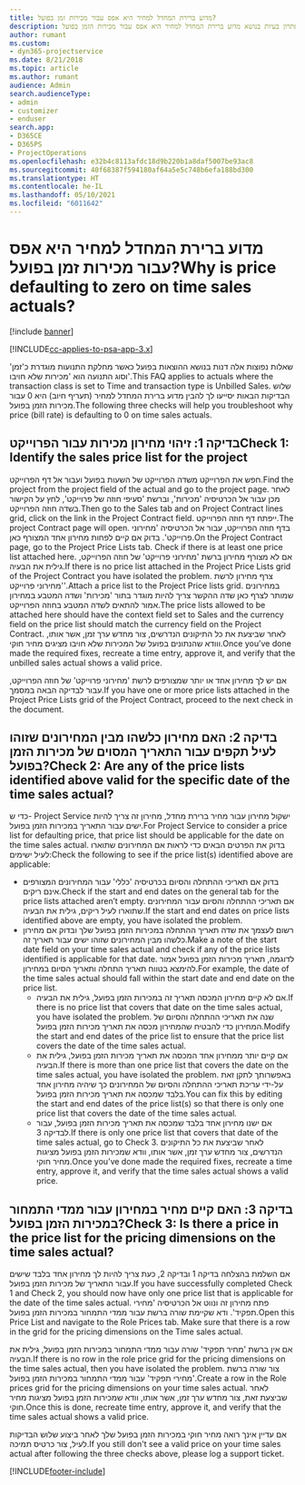 ```yaml
---
title: מדוע ברירת המחדל למחיר היא אפס עבור מכירות זמן בפועל?
description: פתרון בעיות בנושא מדוע ברירת המחדל למחיר היא אפס עבור מכירות הזמן בפועל.
author: rumant
ms.custom:
- dyn365-projectservice
ms.date: 8/21/2018
ms.topic: article
ms.author: rumant
audience: Admin
search.audienceType:
- admin
- customizer
- enduser
search.app:
- D365CE
- D365PS
- ProjectOperations
ms.openlocfilehash: e32b4c8113afdc18d9b220b1a8daf5007be93ac8
ms.sourcegitcommit: 40f68387f594180af64a5e5c748b6efa188bd300
ms.translationtype: HT
ms.contentlocale: he-IL
ms.lasthandoff: 05/10/2021
ms.locfileid: "6011642"
---
```

# <a name="why-is-price-defaulting-to-zero-on-time-sales-actuals"></a><span data-ttu-id="91ea2-103">מדוע ברירת המחדל למחיר היא אפס עבור מכירות זמן בפועל?</span><span class="sxs-lookup"><span data-stu-id="91ea2-103">Why is price defaulting to zero on time sales actuals?</span></span>

[!include [banner](../includes/psa-now-project-operations.md)]

[!INCLUDE[cc-applies-to-psa-app-3.x](../includes/cc-applies-to-psa-app-3x.md)]

<span data-ttu-id="91ea2-104">שאלות נפוצות אלה דנות בנושא ההוצאות בפועל כאשר מחלקת התנועות מוגדרת כ'זמן' וסוג התנועה הוא '‏‫מכירות שלא חויבו‬'.</span><span class="sxs-lookup"><span data-stu-id="91ea2-104">This FAQ applies to actuals where the transaction class is set to Time and transaction type is Unbilled Sales.</span></span> <span data-ttu-id="91ea2-105">שלוש הבדיקות הבאות יסייעו לך להבין מדוע ברירת המחדל למחיר (‏‫תעריף חיוב‬) היא 0 עבור מכירות הזמן בפועל.</span><span class="sxs-lookup"><span data-stu-id="91ea2-105">The following three checks will help you troubleshoot why price (bill rate) is defaulting to 0 on time sales actuals.</span></span>

## <a name="check-1-identify-the-sales-price-list-for-the-project"></a><span data-ttu-id="91ea2-106">בדיקה 1: זיהוי מחירון מכירות עבור הפרוייקט</span><span class="sxs-lookup"><span data-stu-id="91ea2-106">Check 1: Identify the sales price list for the project</span></span>

<span data-ttu-id="91ea2-107">חפש את הפרוייקט משדה הפרוייקט של השעות בפועל ועבור אל דף הפרוייקט.</span><span class="sxs-lookup"><span data-stu-id="91ea2-107">Find the project from the project field of the actual and go to the project page.</span></span> <span data-ttu-id="91ea2-108">לאחר מכן עבור אל הכרטיסיה 'מכירות', וברשת 'סעיפי חוזה של פרוייקט', לחץ על הקישור בשדה חוזה הפרוייקט.</span><span class="sxs-lookup"><span data-stu-id="91ea2-108">Then go to the Sales tab and on Project Contract lines grid, click on the link in the Project Contract field.</span></span> <span data-ttu-id="91ea2-109">ייפתח דף חוזה הפרוייקט.</span><span class="sxs-lookup"><span data-stu-id="91ea2-109">The project Contract page will open.</span></span> <span data-ttu-id="91ea2-110">בדף חוזה הפרוייקט, עבור אל הכרטיסיה 'מחירוני פרוייקט'. בדוק אם קיים לפחות מחירון אחד המצורף כאן.</span><span class="sxs-lookup"><span data-stu-id="91ea2-110">On the Project Contract page, go to the Project Price Lists tab. Check if there is at least one price list attached here.</span></span> <span data-ttu-id="91ea2-111">אם לא מצורף מחירון ברשת 'מחירוני פרוייקט' של חוזה הפרוייקט, גילית את הבעיה.</span><span class="sxs-lookup"><span data-stu-id="91ea2-111">If there is no price list attached in the Project Price Lists grid of the Project Contract you have isolated the problem.</span></span> <span data-ttu-id="91ea2-112">צרף מחירון לרשת 'מחירוני פרוייקט'.</span><span class="sxs-lookup"><span data-stu-id="91ea2-112">Attach a price list to the Project Price lists grid.</span></span> <span data-ttu-id="91ea2-113">במחירונים שמותר לצרף כאן שדה ההקשר צריך להיות מוגדר בתור 'מכירות' ושדה המטבע במחירון אמור להתאים לשדה המטבע בחוזה הפרוייקט.</span><span class="sxs-lookup"><span data-stu-id="91ea2-113">The price lists allowed to be attached here should have the context field set to Sales and the currency field on the price list should match the currency field on the Project Contract.</span></span> <span data-ttu-id="91ea2-114">לאחר שביצעת את כל התיקונים הנדרשים, צור מחדש ערך זמן, אשר אותו, ווודא שהנתונים בפועל של המכירות שלא חויבו מציגים מחיר חוקי.</span><span class="sxs-lookup"><span data-stu-id="91ea2-114">Once you’ve done made the required fixes, recreate a time entry, approve it, and verify that the unbilled sales actual shows a valid price.</span></span> 

<span data-ttu-id="91ea2-115">אם יש לך מחירון אחד או יותר שמצורפים לרשת 'מחירוני פרוייקט' של חוזה הפרוייקט, עבור לבדיקה הבאה במסמך.</span><span class="sxs-lookup"><span data-stu-id="91ea2-115">If you have one or more price lists attached in the Project Price Lists grid of the Project Contract, proceed to the next check in the document.</span></span>

## <a name="check-2-are-any-of-the-price-lists-identified-above-valid-for-the-specific-date-of-the-time-sales-actual"></a><span data-ttu-id="91ea2-116">בדיקה 2: האם מחירון כלשהו מבין המחירונים שזוהו לעיל תקפים עבור התאריך המסוים של מכירות הזמן בפועל?</span><span class="sxs-lookup"><span data-stu-id="91ea2-116">Check 2: Are any of the price lists identified above valid for the specific date of the time sales actual?</span></span>

<span data-ttu-id="91ea2-117">כדי ש- Project Service ישקול מחירון עבור מחיר ברירת מחדל, מחירון זה צריך להיות ישים עבור התאריך במכירות הזמן בפועל.</span><span class="sxs-lookup"><span data-stu-id="91ea2-117">For Project Service to consider a price list for defaulting price, that price list should be applicable for the date on the time sales actual.</span></span> <span data-ttu-id="91ea2-118">בדוק את הפרטים הבאים כדי לראות אם המחירונים שתוארו לעיל ישימים:</span><span class="sxs-lookup"><span data-stu-id="91ea2-118">Check the following to see if the price list(s) identified above are applicable:</span></span>
- <span data-ttu-id="91ea2-119">בדוק אם תאריכי ההתחלה והסיום בכרטיסיה 'כללי' עבור המחירונים המצורפים אינם ריקים.</span><span class="sxs-lookup"><span data-stu-id="91ea2-119">Check if the start and end dates on the general tab for the price lists attached aren’t empty.</span></span> <span data-ttu-id="91ea2-120">אם תאריכי ההתחלה והסיום עבור המחירונים שתוארו לעיל ריקים, גילית את הבעיה.</span><span class="sxs-lookup"><span data-stu-id="91ea2-120">If the start and end dates on price lists identified above are empty, you have isolated the problem.</span></span> 
- <span data-ttu-id="91ea2-121">רשום לעצמך את שדה תאריך ההתחלה במכירות הזמן בפועל שלך ובדוק אם מחירון כלשהו מבין המחירונים שזוהו ישים עבור תאריך זה.</span><span class="sxs-lookup"><span data-stu-id="91ea2-121">Make a note of the start date field on your time sales actual and check if any of the price lists identified is applicable for that date.</span></span> <span data-ttu-id="91ea2-122">לדוגמה, תאריך מכירות הזמן בפועל אמור להימצא בטווח תאריך התחלה ותאריך הסיום במחירון.</span><span class="sxs-lookup"><span data-stu-id="91ea2-122">For example, the date of the time sales actual should fall within the start date and end date on the price list.</span></span> 
    - <span data-ttu-id="91ea2-123">אם לא קיים מחירון המכסה תאריך זה במכירות הזמן בפועל, גילית את הבעיה.</span><span class="sxs-lookup"><span data-stu-id="91ea2-123">If there is no price list that covers that date on the time sales actual, you have isolated the problem.</span></span> <span data-ttu-id="91ea2-124">שנה את תאריכי ההתחלה והסיום של המחירון כדי להבטיח שהמחירון מכסה את תאריך מכירות הזמן בפועל.</span><span class="sxs-lookup"><span data-stu-id="91ea2-124">Modify the start and end dates of the price list to ensure that the price list covers the date of the time sales actual.</span></span> 
    - <span data-ttu-id="91ea2-125">אם קיים יותר ממחירון אחד המכסה את תאריך מכירות הזמן בפועל, גילית את הבעיה.</span><span class="sxs-lookup"><span data-stu-id="91ea2-125">If there is more than one price list that covers the date on the time sales actual, you have isolated the problem.</span></span> <span data-ttu-id="91ea2-126">באפשרותך לתקן זאת על-ידי עריכת תאריכי ההתחלה והסיום של המחירונים כך שיהיה מחירון אחד בלבד שמכסה את תאריך מכירות הזמן בפועל.</span><span class="sxs-lookup"><span data-stu-id="91ea2-126">You can fix this by editing the start and end dates of the price list(s) so that there is only one price list that covers the date of the time sales actual.</span></span> 
    - <span data-ttu-id="91ea2-127">אם ישנו מחירון אחד בלבד שמכסה את תאריך מכירות הזמן בפועל, עבור לבדיקה 3.</span><span class="sxs-lookup"><span data-stu-id="91ea2-127">If there is only one price list that covers that date of the time sales actual, go to Check 3.</span></span>
<span data-ttu-id="91ea2-128">לאחר שביצעת את כל התיקונים הנדרשים, צור מחדש ערך זמן, אשר אותו, וודא שמכירות הזמן בפועל מציגות מחיר חוקי.</span><span class="sxs-lookup"><span data-stu-id="91ea2-128">Once you’ve done made the required fixes, recreate a time entry, approve it, and verify that the time sales actual shows a valid price.</span></span>

## <a name="check-3-is-there-a-price-in-the-price-list-for-the-pricing-dimensions-on-the-time-sales-actual"></a><span data-ttu-id="91ea2-129">בדיקה 3: האם קיים מחיר במחירון עבור ממדי התמחור במכירות הזמן בפועל?</span><span class="sxs-lookup"><span data-stu-id="91ea2-129">Check 3: Is there a price in the price list for the pricing dimensions on the time sales actual?</span></span>

<span data-ttu-id="91ea2-130">אם השלמת בהצלחה בדיקה 1 ובדיקה 2, כעת צריך להיות לך מחירון אחד בלבד שישים עבור התאריך של מכירות הזמן בפועל.</span><span class="sxs-lookup"><span data-stu-id="91ea2-130">If you have successfully completed Check 1 and Check 2, you should now have only one price list that is applicable for the date of the time sales actual.</span></span> <span data-ttu-id="91ea2-131">פתח מחירון זה ונווט אל הכרטיסיה 'מחירי תפקיד'. ודא שקיימת שורה ברשת עבור ממדי התמחור במכירות הזמן בפועל.</span><span class="sxs-lookup"><span data-stu-id="91ea2-131">Open this Price List and navigate to the Role Prices tab. Make sure that there is a row in the grid for the pricing dimensions on the Time sales actual.</span></span>

<span data-ttu-id="91ea2-132">אם אין ברשת 'מחיר תפקיד' שורה עבור ממדי התמחור במכירות הזמן בפועל, גילית את הבעיה.</span><span class="sxs-lookup"><span data-stu-id="91ea2-132">If there is no row in the role price grid for the pricing dimensions on the time sales actual, then you have isolated the problem.</span></span> <span data-ttu-id="91ea2-133">צור שורה ברשת 'מחירי תפקיד' עבור ממדי התמחור במכירות הזמן בפועל.</span><span class="sxs-lookup"><span data-stu-id="91ea2-133">Create a row in the Role prices grid for the pricing dimensions on your time sales actual.</span></span> <span data-ttu-id="91ea2-134">לאחר שביצעת זאת, צור מחדש ערך זמן, אשר אותו, וודא שמכירות הזמן בפועל מציגות מחיר חוקי.</span><span class="sxs-lookup"><span data-stu-id="91ea2-134">Once this is done, recreate time entry, approve it, and verify that the time sales actual shows a valid price.</span></span>

<span data-ttu-id="91ea2-135">אם עדיין אינך רואה מחיר חוקי במכירות הזמן בפועל שלך לאחר ביצוע שלוש הבדיקות לעיל, צור כרטיס תמיכה.</span><span class="sxs-lookup"><span data-stu-id="91ea2-135">If you still don't see a valid price on your time sales actual after following the three checks above, please log a support ticket.</span></span> 



[!INCLUDE[footer-include](../includes/footer-banner.md)]